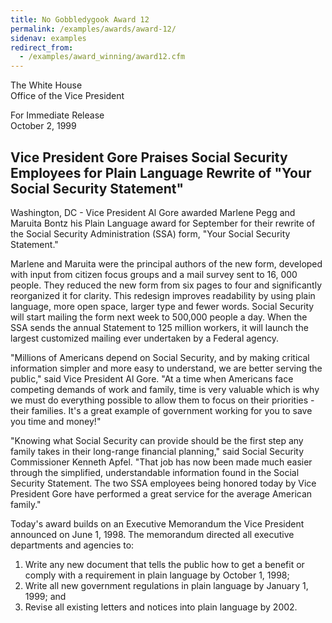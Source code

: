 ```yaml
---
title: No Gobbledygook Award 12
permalink: /examples/awards/award-12/
sidenav: examples
redirect_from:
  - /examples/award_winning/award12.cfm
---
```


The White House  
Office of the Vice President

For Immediate Release  
October 2, 1999

## Vice President Gore Praises Social Security Employees for Plain Language Rewrite of "Your Social Security Statement"

Washington, DC - Vice President Al Gore awarded Marlene Pegg and Maruita Bontz his Plain Language award for September for their rewrite of the Social Security Administration (SSA) form, "Your Social Security Statement."

Marlene and Maruita were the principal authors of the new form, developed with input from citizen focus groups and a mail survey sent to 16, 000 people. They reduced the new form from six pages to four and significantly reorganized it for clarity. This redesign improves readability by using plain language, more open space, larger type and fewer words. Social Security will start mailing the form next week to 500,000 people a day. When the SSA sends the annual Statement to 125 million workers, it will launch the largest customized mailing ever undertaken by a Federal agency.

"Millions of Americans depend on Social Security, and by making critical information simpler and more easy to understand, we are better serving the public," said Vice President Al Gore. "At a time when Americans face competing demands of work and family, time is very valuable which is why we must do everything possible to allow them to focus on their priorities - their families. It's a great example of government working for you to save you time and money!"

"Knowing what Social Security can provide should be the first step any family takes in their long-range financial planning," said Social Security Commissioner Kenneth Apfel. "That job has now been made much easier through the simplified, understandable information found in the Social Security Statement. The two SSA employees being honored today by Vice President Gore have performed a great service for the average American family."

Today's award builds on an Executive Memorandum the Vice President announced on June 1, 1998. The memorandum directed all executive departments and agencies to:

1. Write any new document that tells the public how to get a benefit or comply with a requirement in plain language by October 1, 1998;
2. Write all new government regulations in plain language by January 1, 1999; and
3. Revise all existing letters and notices into plain language by 2002.
